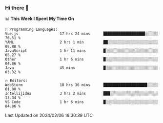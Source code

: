 ### Hi there 👋

<!--
**asdf12303116/asdf12303116** is a ✨ _special_ ✨ repository because its `README.md` (this file) appears on your GitHub profile.

Here are some ideas to get you started:

- 🔭 I’m currently working on ...
- 🌱 I’m currently learning ...
- 👯 I’m looking to collaborate on ...
- 🤔 I’m looking for help with ...
- 💬 Ask me about ...
- 📫 How to reach me: ...
- 😄 Pronouns: ...
- ⚡ Fun fact: ...
-->

<!--START_SECTION:waka-->
📊 **This Week I Spent My Time On** 

```text
💬 Programming Languages: 
Vue.js                   17 hrs 24 mins      ███████████████████░░░░░░   76.51 % 
YAML                     2 hrs 1 min         ██░░░░░░░░░░░░░░░░░░░░░░░   08.88 % 
JavaScript               1 hr 11 mins        █░░░░░░░░░░░░░░░░░░░░░░░░   05.27 % 
Other                    1 hr 6 mins         █░░░░░░░░░░░░░░░░░░░░░░░░   04.86 % 
Java                     45 mins             █░░░░░░░░░░░░░░░░░░░░░░░░   03.32 % 

🔥 Editors: 
WebStorm                 18 hrs 36 mins      ████████████████████░░░░░   81.80 % 
Intellijidea             3 hrs 2 mins        ███░░░░░░░░░░░░░░░░░░░░░░   13.34 % 
VS Code                  1 hr 6 mins         █░░░░░░░░░░░░░░░░░░░░░░░░   04.86 % 
```


 Last Updated on 2024/02/06 18:30:39 UTC
<!--END_SECTION:waka-->
